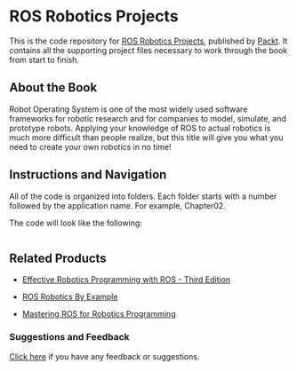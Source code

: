 # ROS Robotics Projects
This is the code repository for [ROS Robotics Projects](https://www.packtpub.com/hardware-and-creative/ros-robotics-projects?utm_source=github&utm_medium=repository&utm_campaign=9781783554713), published by [Packt](https://www.packtpub.com/?utm_source=github). It contains all the supporting project files necessary to work through the book from start to finish.
## About the Book
Robot Operating System is one of the most widely used software frameworks for robotic research and for companies to model, simulate, and prototype robots. Applying your knowledge of ROS to actual robotics is much more difficult than people realize, but this title will give you what you need to create your own robotics in no time!
## Instructions and Navigation
All of the code is organized into folders. Each folder starts with a number followed by the application name. For example, Chapter02.



The code will look like the following:
```

```



## Related Products
* [Effective Robotics Programming with ROS - Third Edition](https://www.packtpub.com/hardware-and-creative/effective-robotics-programming-ros-third-edition?utm_source=github&utm_medium=repository&utm_campaign=9781786463654)

* [ROS Robotics By Example](https://www.packtpub.com/hardware-and-creative/ros-robotics-example?utm_source=github&utm_medium=repository&utm_campaign=9781782175193)

* [Mastering ROS for Robotics Programming](https://www.packtpub.com/hardware-and-creative/mastering-ros-robotics-programming?utm_source=github&utm_medium=repository&utm_campaign=9781783551798)

### Suggestions and Feedback
[Click here](https://docs.google.com/forms/d/e/1FAIpQLSe5qwunkGf6PUvzPirPDtuy1Du5Rlzew23UBp2S-P3wB-GcwQ/viewform) if you have any feedback or suggestions.

